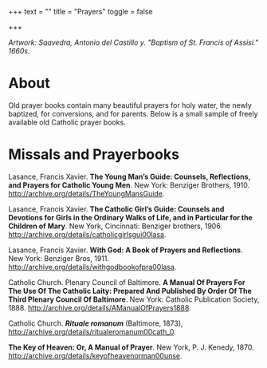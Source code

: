 +++
text = ""
title = "Prayers"
toggle = false

+++

_Artwork: Saavedra, Antonio del Castillo y. "Baptism of St. Francis of Assisi." 1660s._

# About

Old prayer books contain many beautiful prayers for holy water, the newly baptized, for conversions, and for parents. Below is a small sample of freely available old Catholic prayer books. 

# Missals and Prayerbooks

Lasance, Francis Xavier. **The Young Man’s Guide: Counsels, Reflections, and Prayers for Catholic Young Men**. New York: Benziger Brothers, 1910. http://archive.org/details/TheYoungMansGuide.

Lasance, Francis Xavier. **The Catholic Girl’s Guide: Counsels and Devotions for Girls in the Ordinary Walks of Life, and in Particular for the Children of Mary**. New York, Cincinnati: Benziger brothers, 1906. http://archive.org/details/catholicgirlsgui00lasa.

Lasance, Francis Xavier. **With God: A Book of Prayers and Reflections**. New York: Benziger Bros, 1911. http://archive.org/details/withgodbookofpra00lasa.

Catholic Church. Plenary Council of Baltimore. **A Manual Of Prayers For The Use Of The Catholic Laity: Prepared And Published By Order Of The Third Plenary Council Of Baltimore**. New York: Catholic Publication Society, 1888. http://archive.org/details/AManualOfPrayers1888.

Catholic Church. **_Rituale romanum_** (Baltimore, 1873), http://archive.org/details/ritualeromanum00cath_0.

**The Key of Heaven: Or, A Manual of Prayer**. New York, P. J. Kenedy, 1870. http://archive.org/details/keyofheavenorman00unse.
